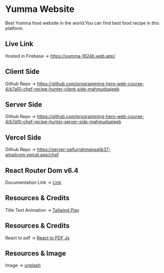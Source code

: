 # Yumma Website

 Best Yumma food website in the world.You can find best food recipe in this platform.

## Live Link
Hosted in Firebase -> https://yumma-1624b.web.app/


## Client Side
Github Repo ->  https://github.com/programming-hero-web-course-4/b7a10-chef-recipe-hunter-client-side-mahmudsajeeb
## Server Side
Github Repo ->  https://github.com/programming-hero-web-course-4/b7a10-chef-recipe-hunter-server-side-mahmudsajeeb
## Vercel Side
Github Repo ->  https://server-saifurrahmansajib37-gmailcom.vercel.app/chef


## React Router Dom v6.4 
Documentation Link -> [Link](https://reactrouter.com/en/main/start/overview)

 
 

## Resources & Credits

Title Text Animation -> [Tailwind Play](https://play.tailwindcss.com/VCZwwz1e3R)

## Resources & Credits 
React to pdf -> [React to PDF Js](https://www.npmjs.com/package/react-to-pdf)
 
## Resources & Image 
Image -> [unplash](https://unsplash.com/)
 

